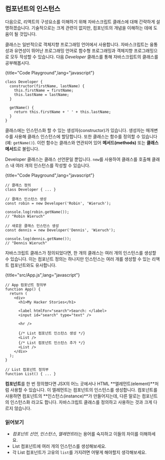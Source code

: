 ## 컴포넌트의 인스턴스

다음으로, 리액트의 구성요소를 이해하기 위해 자바스크립트 클래스에 대해 간략하게 설명하겠습니다. 기술적으로는 크게 관련이 없지만, 컴포넌트의 개념을 이해하는 데에 도움이 될 것입니다.

클래스는 일반적으로 객체지향 프로그래밍 언어에서 사용합니다. 자바스크립트는 융통성과 유연성이 뛰어난 프로그래밍 언어로 함수형 프로그래밍과 객체지향 프로그래밍으로 모두 작성할 수 있습니다. 다음 *Developer* 클래스를 통해 자바스크립트의 클래스를 공부해봅시다.

{title="Code Playground",lang="javascript"}
~~~~~~~
class Developer {
  constructor(firstName, lastName) {
    this.firstName = firstName;
    this.lastName = lastName;
  }

  getName() {
    return this.firstName + ' ' + this.lastName;
  }
}
~~~~~~~

클래스에는 인스턴스화 할 수 있는 생성자(constructor)가 있습니다. 생성자는 매개변수를 사용해 클래스 인스턴스에 할당합니다. 또한 클래스는 함수를 정의할 수 있습니다(예: `getName()`). 이런 함수는 클래스와 연관되어 있어 **메서드(methods)** 또는 **클래스 메서드**로 불립니다.

Developer 클래스는 클래스 선언문일 뿐입니다. `new`를 사용하여 클래스를 호출해 클래스 내 여러 개의 인스턴스를 작성할 수 있습니다. 

{title="Code Playground",lang="javascript"}
~~~~~~~
// 클래스 정의
class Developer { ... }

// 클래스 인스턴스 생성
const robin = new Developer('Robin', 'Wieruch');

console.log(robin.getName());
// "Robin Wieruch"

// 새로운 클래스 인스턴스 생성
const dennis = new Developer('Dennis', 'Wieruch');

console.log(dennis.getName());
// "Dennis Wieruch"
~~~~~~~

자바스크립트 클래스가 정의되었다면, 한 개의 클래스는 여러 개의 인스턴스를 생성할 수 있습니다. 이는 컴포넌트 정의는 하나지만 인스턴스는 여러 개를 생성할 수 있는 리액트 컴포넌트와도 유사합니다.

{title="src/App.js",lang="javascript"}
~~~~~~~
// App 컴포넌트 정의부
function App() {
  return (
    <div>
      <h1>My Hacker Stories</h1>

      <label htmlFor="search">Search: </label>
      <input id="search" type="text" />

      <hr />

      {/* List 컴포넌트 인스턴스 생성 */}
      <List />
      {/* List 컴포넌트 인스턴스 추가 */}
      <List />
    </div>
  );
}

// List 컴포넌트 정의부
function List() { ... }
~~~~~~~

**컴포넌트**를 한 번 정의했다면 JSX의 어느 곳에서나 HTML **엘레먼트(element)**처럼 사용할 수 있습니다. 이 엘레먼트는 컴포넌트의 인스턴스를 생성합니다. 컴포넌트를 사용하면 컴포넌트의 **인스턴스(instance)**가 만들어지는데, 다른 말로는 컴포넌트의 인스턴스화 라고도 합니다. 자바스크립트 클래스를 정의하고 사용하는 것과 크게 다르지 않습니다.

### 읽어보기

* *컴포넌트 선언*, *인스턴스*, *엘레먼트*라는 용어를 숙지하고 이들의 차이를 이해하세요.
* List 컴포넌트에 여러 개의 인스턴스를 생성해보세요.
* 각 List 컴포넌트가 고유의 `list`를 가지려면 어떻게 해야할지 생각해보세요.
